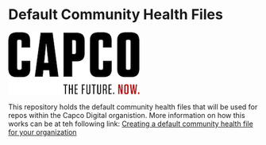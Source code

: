 # Default Community Health Files

![Capco](assets/capco_logo.jpg)

This repository holds the default community health files that will be used for repos within the Capco Digital organistion.  More information on how this works can be at teh following link:
[Creating a default community health file for your organization](https://help.github.com/en/articles/creating-a-default-community-health-file-for-your-organization)
